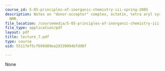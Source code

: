 ```yaml
---
course_id: 5-05-principles-of-inorganic-chemistry-iii-spring-2005
description: Notes on "donor-acceptor" complex, octatin, tetra aryl system, and solid-state
  NMR.
file_location: /coursemedia/5-05-principles-of-inorganic-chemistry-iii-spring-2005/55117ef5cf699d89ea2d339094bfd98f_lecture_7.pdf
file_type: application/pdf
layout: pdf
title: lecture_7.pdf
type: course
uid: 55117ef5cf699d89ea2d339094bfd98f

---
```

None